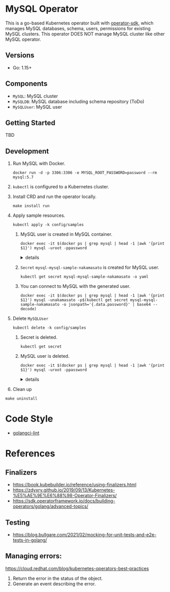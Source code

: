 # MySQL Operator

This is a go-based Kubernetes operator built with [operator-sdk](https://sdk.operatorframework.io/docs/building-operators/golang/), which manages MySQL databases, schema, users, permissions for existing MySQL clusters. This operator DOES NOT manage MySQL cluster like other MySQL operator.

## Versions

- Go: 1.15+
## Components

- `MySQL`: MySQL cluster
- `MySQLDB`: MySQL database including schema repository (ToDo)
- `MySQLUser`: MySQL user

## Getting Started
TBD
## Development
1. Run MySQL with Docker.
    ```
    docker run -d -p 3306:3306 -e MYSQL_ROOT_PASSWORD=password --rm mysql:5.7
    ```
1. `kubectl` is configured to a Kubernetes cluster.
1. Install CRD and run the operator locally.
    ```
    make install run
    ```
1. Apply sample resources.
    ```
    kubectl apply -k config/samples
    ```
    1. MySQL user is created in MySQL container.

        ```
        docker exec -it $(docker ps | grep mysql | head -1 |awk '{print $1}') mysql -uroot -ppassword
        ```

        <details><summary>details</summary>

        ```sql
        mysql> select User, Host from mysql.user;
        +---------------+-----------+
        | User          | Host      |
        +---------------+-----------+
        | nakamasato    | %         |
        | root          | %         |
        | mysql.session | localhost |
        | mysql.sys     | localhost |
        | root          | localhost |
        +---------------+-----------+
        5 rows in set (0.00 sec)
        ```

        </details>

    1. `Secret` `mysql-mysql-sample-nakamasato` is created for MySQL user.
        ```
        kubectl get secret mysql-mysql-sample-nakamasato -o yaml
        ```
    1. You can connect to MySQL with the generated user.
        ```
        docker exec -it $(docker ps | grep mysql | head -1 |awk '{print $1}') mysql -unakamasato -p$(kubectl get secret mysql-mysql-sample-nakamasato -o jsonpath='{.data.password}' | base64 --decode)
        ```

1. Delete `MySQLUser`
    ```
    kubectl delete -k config/samples
    ```
    1. Secret is deleted.
        ```
        kubectl get secret
        ```
    1. MySQL user is deleted.
        ```
        docker exec -it $(docker ps | grep mysql | head -1 |awk '{print $1}') mysql -uroot -ppassword
        ```

        <details><summary>details</summary>

        ```sql
        mysql> select User, Host from mysql.user;
        +---------------+-----------+
        | User          | Host      |
        +---------------+-----------+
        | root          | %         |
        | mysql.session | localhost |
        | mysql.sys     | localhost |
        | root          | localhost |
        +---------------+-----------+
        5 rows in set (0.00 sec)
        ```

        </details>

1. Clean up

```
make uninstall
```

# Code Style

- [golangci-lint](https://golangci-lint.run)

# References
## Finalizers
- https://book.kubebuilder.io/reference/using-finalizers.html
- https://zdyxry.github.io/2019/09/13/Kubernetes-%E5%AE%9E%E6%88%98-Operator-Finalizers/
- https://sdk.operatorframework.io/docs/building-operators/golang/advanced-topics/
## Testing
- https://blog.bullgare.com/2021/02/mocking-for-unit-tests-and-e2e-tests-in-golang/

## Managing errors:
https://cloud.redhat.com/blog/kubernetes-operators-best-practices
1. Return the error in the status of the object.
1. Generate an event describing the error.
